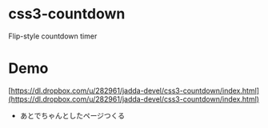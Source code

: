 css3-countdown
==============

Flip-style countdown timer


# Demo

[https://dl.dropbox.com/u/282961/jadda-devel/css3-countdown/index.html](https://dl.dropbox.com/u/282961/jadda-devel/css3-countdown/index.html)

* あとでちゃんとしたページつくる